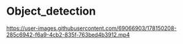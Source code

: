 # Object_detection


https://user-images.githubusercontent.com/69066903/178150208-285c6942-f6a9-4cb2-835f-763bed4b3912.mp4
